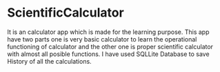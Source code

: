 # ScientificCalculator
It is an calculator app which is made for the learning purpose.
This app have two parts one is very basic calculator to learn the operational functioning of calculator and the other one is proper scientific calculator with almost all posible functions.
I have used SQLLite Database to save History of all the calculations. 
